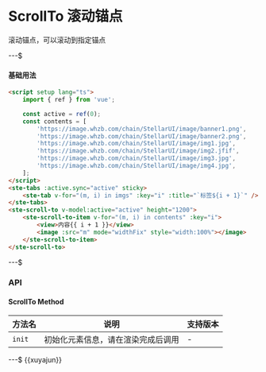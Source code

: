 # ScrollTo 滚动锚点

滚动锚点，可以滚动到指定锚点

---$

#### 基础用法

```html
<script setup lang="ts">
    import { ref } from 'vue';

    const active = ref(0);
    const contents = [
        'https://image.whzb.com/chain/StellarUI/image/banner1.png',
        'https://image.whzb.com/chain/StellarUI/image/banner2.png',
        'https://image.whzb.com/chain/StellarUI/image/img1.jpg',
        'https://image.whzb.com/chain/StellarUI/image/img2.jfif',
        'https://image.whzb.com/chain/StellarUI/image/img3.jpg',
        'https://image.whzb.com/chain/StellarUI/image/img4.jpg',
    ];
</script>
<ste-tabs :active.sync="active" sticky>
    <ste-tab v-for="(m, i) in imgs" :key="i" :title="`标签${i + 1}`" />
</ste-tabs>
<ste-scroll-to v-model:active="active" height="1200">
    <ste-scroll-to-item v-for="(m, i) in contents" :key="i">
        <view>内容{{ i + 1 }}</view>
        <image :src="m" mode="widthFix" style="width:100%"></image>
    </ste-scroll-to-item>
</ste-scroll-to>
```

---$

### API

<!-- props -->

#### ScrollTo Method

| 方法名 | 说明                               | 支持版本 |
| ------ | ---------------------------------- | -------- |
| `init` | 初始化元素信息，请在渲染完成后调用 | -        |

---$
{{xuyajun}}
